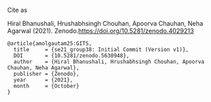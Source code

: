Cite as

Hiral Bhanushali, Hrushabhsingh Chouhan, Apoorva Chauhan, Neha Agarwal (2021). Zenodo.https://doi.org/10.5281/zenodo.4029213

```
@article{amolgautam25:GITS,
  title     = {se21_group38: Initial Commit (Version v1)},
  DOI       = {10.5281/zenodo.5630948},
  author    = {Hiral Bhanushali, Hrushabhsingh Chouhan, Apoorva Chauhan, Neha Agarwal},
  publisher = {Zenodo},
  year      = {2021},
  month     = {October}
}
```
